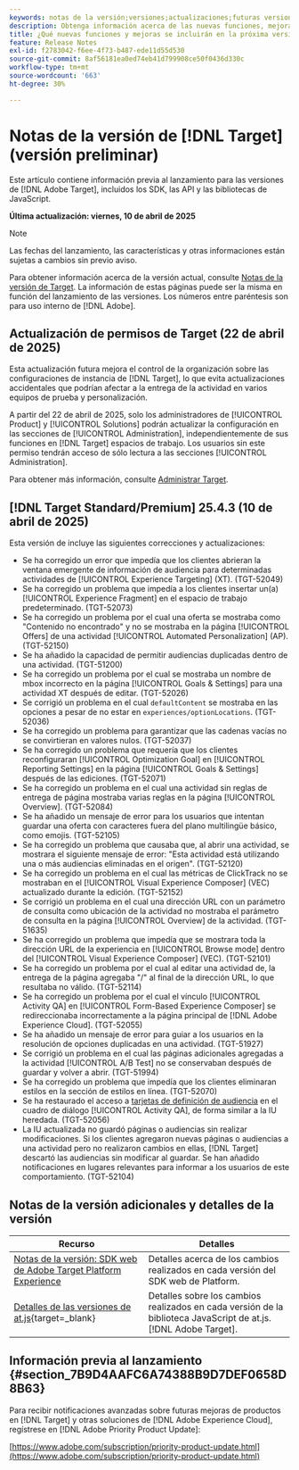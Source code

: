 ```yaml
---
keywords: notas de la versión;versiones;actualizaciones;futuras versiones;mejoras;nuevas funciones;correcciones;actualizaciones;versión preliminar;acceso anticipado
description: Obtenga información acerca de las nuevas funciones, mejoras y correcciones que incluirá la próxima versión de [!DNL Adobe Target], incluidos los SDK, las API y las bibliotecas de JavaScript.
title: ¿Qué nuevas funciones y mejoras se incluirán en la próxima versión de  [!DNL Target] ?
feature: Release Notes
exl-id: f2783042-f6ee-4f73-b487-ede11d55d530
source-git-commit: 8af56181ea0ed74eb41d799908ce50f0436d330c
workflow-type: tm+mt
source-wordcount: '663'
ht-degree: 30%

---
```


# Notas de la versión de [!DNL Target] (versión preliminar)

Este artículo contiene información previa al lanzamiento para las versiones de [!DNL Adobe Target], incluidos los SDK, las API y las bibliotecas de JavaScript.

**Última actualización: viernes, 10 de abril de 2025**

>[!NOTE]
>
>Las fechas del lanzamiento, las características y otras informaciones están sujetas a cambios sin previo aviso.
>
>Para obtener información acerca de la versión actual, consulte [Notas de la versión de Target](release-notes.md). La información de estas páginas puede ser la misma en función del lanzamiento de las versiones. Los números entre paréntesis son para uso interno de [!DNL Adobe].

## Actualización de permisos de Target (22 de abril de 2025)

Esta actualización futura mejora el control de la organización sobre las configuraciones de instancia de [!DNL Target], lo que evita actualizaciones accidentales que podrían afectar a la entrega de la actividad en varios equipos de prueba y personalización.

A partir del 22 de abril de 2025, solo los administradores de [!UICONTROL Product] y [!UICONTROL Solutions] podrán actualizar la configuración en las secciones de [!UICONTROL Administration], independientemente de sus funciones en [!DNL Target] espacios de trabajo. Los usuarios sin este permiso tendrán acceso de sólo lectura a las secciones [!UICONTROL Administration].

Para obtener más información, consulte [Administrar Target](/help/main/administrating-target/start-target.md).

## [!DNL Target Standard/Premium] 25.4.3 (10 de abril de 2025)

Esta versión de incluye las siguientes correcciones y actualizaciones:

* Se ha corregido un error que impedía que los clientes abrieran la ventana emergente de información de audiencia para determinadas actividades de [!UICONTROL Experience Targeting] (XT). (TGT-52049)
* Se ha corregido un problema que impedía a los clientes insertar un(a) [!UICONTROL Experience Fragment] en el espacio de trabajo predeterminado. (TGT-52073)
* Se ha corregido un problema por el cual una oferta se mostraba como &quot;Contenido no encontrado&quot; y no se mostraba en la página [!UICONTROL Offers] de una actividad [!UICONTROL Automated Personalization] (AP). (TGT-52150)
* Se ha añadido la capacidad de permitir audiencias duplicadas dentro de una actividad. (TGT-51200)
* Se ha corregido un problema por el cual se mostraba un nombre de mbox incorrecto en la página [!UICONTROL Goals & Settings] para una actividad XT después de editar. (TGT-52026)
* Se corrigió un problema en el cual `defaultContent` se mostraba en las opciones a pesar de no estar en `experiences/optionLocations`. (TGT-52036)
* Se ha corregido un problema para garantizar que las cadenas vacías no se convirtieran en valores nulos. (TGT-52037)
* Se ha corregido un problema que requería que los clientes reconfiguraran [!UICONTROL Optimization Goal] en [!UICONTROL Reporting Settings] en la página [!UICONTROL Goals & Settings] después de las ediciones. (TGT-52071)
* Se ha corregido un problema en el cual una actividad sin reglas de entrega de página mostraba varias reglas en la página [!UICONTROL Overview]. (TGT-52084)
* Se ha añadido un mensaje de error para los usuarios que intentan guardar una oferta con caracteres fuera del plano multilingüe básico, como emojis. (TGT-52105)
* Se ha corregido un problema que causaba que, al abrir una actividad, se mostrara el siguiente mensaje de error: &quot;Esta actividad está utilizando una o más audiencias eliminadas en el origen&quot;. (TGT-52120)
* Se ha corregido un problema en el cual las métricas de ClickTrack no se mostraban en el [!UICONTROL Visual Experience Composer] (VEC) actualizado durante la edición. (TGT-52152)
* Se corrigió un problema en el cual una dirección URL con un parámetro de consulta como ubicación de la actividad no mostraba el parámetro de consulta en la página [!UICONTROL Overview] de la actividad. (TGT-51635)
* Se ha corregido un problema que impedía que se mostrara toda la dirección URL de la experiencia en [!UICONTROL Browse mode] dentro del [!UICONTROL Visual Experience Composer] (VEC). (TGT-52101)
* Se ha corregido un problema por el cual al editar una actividad de, la entrega de la página agregaba &quot;/&quot; al final de la dirección URL, lo que resultaba no válido. (TGT-52114)
* Se ha corregido un problema por el cual el vínculo [!UICONTROL Activity QA] en [!UICONTROL Form-Based Experience Composer] se redireccionaba incorrectamente a la página principal de [!DNL Adobe Experience Cloud]. (TGT-52055)
* Se ha añadido un mensaje de error para guiar a los usuarios en la resolución de opciones duplicadas en una actividad. (TGT-51927)
* Se corrigió un problema en el cual las páginas adicionales agregadas a la actividad [!UICONTROL A/B Test] no se conservaban después de guardar y volver a abrir. (TGT-51994)
* Se ha corregido un problema que impedía que los clientes eliminaran estilos en la sección de estilos en línea. (TGT-52070)
* Se ha restaurado el acceso a [tarjetas de definición de audiencia](/help/main/c-target/c-audiences/audiences.md#section_11B9C4A777E14D36BA1E925021945780) en el cuadro de diálogo [!UICONTROL Activity QA], de forma similar a la IU heredada. (TGT-52056)
* La IU actualizada no guardó páginas o audiencias sin realizar modificaciones. Si los clientes agregaron nuevas páginas o audiencias a una actividad pero no realizaron cambios en ellas, [!DNL Target] descartó las audiencias sin modificar al guardar. Se han añadido notificaciones en lugares relevantes para informar a los usuarios de este comportamiento. (TGT-52104)

## Notas de la versión adicionales y detalles de la versión

| Recurso | Detalles |
|--- |--- |
| [Notas de la versión: SDK web de Adobe Target Platform Experience](https://experienceleague.adobe.com/docs/experience-platform/edge/release-notes.html?lang=es) | Detalles acerca de los cambios realizados en cada versión del SDK web de Platform. |
| [Detalles de las versiones de at.js](https://experienceleague.corp.adobe.com/docs/target-dev/developer/client-side/at-js-implementation/target-atjs-versions.html?lang=es){target=_blank} | Detalles sobre los cambios realizados en cada versión de la biblioteca JavaScript de at.js. [!DNL Adobe Target]. |

## Información previa al lanzamiento {#section_7B9D4AAFC6A74388B9D7DEF0658D8B63}

Para recibir notificaciones avanzadas sobre futuras mejoras de productos en [!DNL Target] y otras soluciones de [!DNL Adobe Experience Cloud], regístrese en [!DNL Adobe Priority Product Update]:

[https://www.adobe.com/subscription/priority-product-update.html](https://www.adobe.com/subscription/priority-product-update.html)
